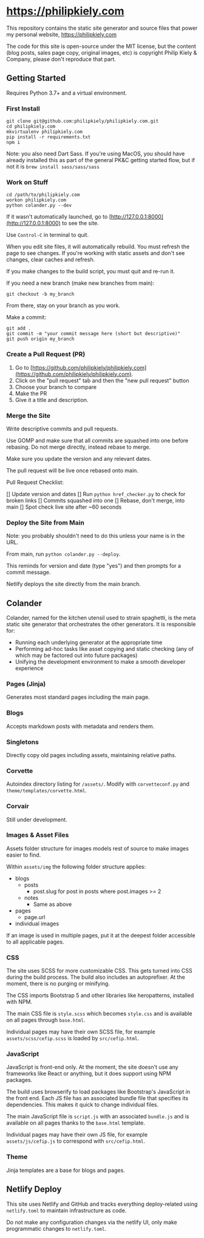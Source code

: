 # https://philipkiely.com

This repository contains the static site generator and source files that power my personal website, https://philipkiely.com

The code for this site is open-source under the MIT license, but the content (blog posts, sales page copy, original images, etc) is copyright Philip Kiely & Company, please don't reproduce that part.

## Getting Started

Requires Python 3.7+ and a virtual environment.

### First Install

```
git clone git@github.com:philipkiely/philipkiely.com.git
cd philipkiely.com
mkvirtualenv philipkiely.com
pip install -r requirements.txt
npm i
```

Note: you also need Dart Sass. If you're using MacOS, you should have already installed this as part of the general PK&C getting started flow, but if not it is `brew install sass/sass/sass`

### Work on Stuff

```
cd /path/to/philipkiely.com
workon philipkiely.com
python colander.py --dev
```

If it wasn't automatically launched, go to [http://127.0.0.1:8000](http://127.0.0.1:8000) to see the site.

Use `Control-C` in terminal to quit.

When you edit site files, it will automatically rebuild. You must refresh the page to see changes. If you're working with static assets and don't see changes, clear caches and refresh.

If you make changes to the build script, you must quit and re-run it.

If you need a new branch (make new branches from main):

```
git checkout -b my_branch
```

From there, stay on your branch as you work.

Make a commit:

```
git add .
git commit -m "your commit message here (short but descriptive)"
git push origin my_branch
```

### Create a Pull Request (PR)

1. Go to [https://github.com/philipkiely/philipkiely.com](https://github.com/philipkiely/philipkiely.com).
2. Click on the "pull request" tab and then the "new pull request" button
3. Choose your branch to compare
4. Make the PR
5. Give it a title and description.

### Merge the Site

Write descriptive commits and pull requests.

Use GOMP and make sure that all commits are squashed into one before rebasing. Do not merge directly, instead rebase to merge.

Make sure you update the version and any relevant dates.

The pull request will be live once rebased onto main.

Pull Request Checklist:

[] Update version and dates
[] Run `python href_checker.py` to check for broken links
[] Commits squashed into one
[] Rebase, don't merge, into main
[] Spot check live site after ~60 seconds

### Deploy the Site from Main

Note: you probably shouldn't need to do this unless your name is in the URL.

From main, run `python colander.py --deploy`.

This reminds for version and date (type "yes") and then prompts for a commit message.

Netlify deploys the site directly from the main branch.

## Colander

Colander, named for the kitchen utensil used to strain spaghetti, is the meta static site generator that orchestrates the other generators. It is responsible for:

* Running each underlying generator at the appropriate time
* Performing ad-hoc tasks like asset copying and static checking (any of which may be factored out into future packages)
* Unifying the development environment to make a smooth developer experience

### Pages (Jinja)

Generates most standard pages including the main page.

### Blogs

Accepts markdown posts with metadata and renders them.

### Singletons

Directly copy old pages including assets, maintaining relative paths.

### Corvette

Autoindex directory listing for `/assets/`. Modify with `corvetteconf.py` and `theme/templates/corvette.html`.

### Corvair

Still under development.

### Images & Asset Files

Assets folder structure for images models rest of source to make images easier to find.

Within `assets/img` the following folder structure applies:

* blogs
  * posts
    * post.slug for post in posts where post.images >= 2
  * notes
    * Same as above
* pages
  * page.url
* individual images

If an image is used in multiple pages, put it at the deepest folder accessible to all applicable pages.

### CSS

The site uses SCSS for more customizable CSS. This gets turned into CSS during the build process. The build also includes an autoprefixer. At the moment, there is no purging or minifying.

The CSS imports Bootstrap 5 and other libraries like heropatterns, installed with NPM. 

The main CSS file is `style.scss` which becomes `style.css` and is available on all pages through `base.html`.

Individual pages may have their own SCSS file, for example `assets/scss/cefip.scss` is loaded by `src/cefip.html`.

### JavaScript

JavaScript is front-end only. At the moment, the site doesn't use any frameworks like React or anything, but it does support using NPM packages.

The build uses browserify to load packages like Bootstrap's JavaScript in the front end. Each JS file has an associated bundle file that specifies its dependencies. This makes it quick to change individual files.

The main JavaScript file is `script.js` with an associated `bundle.js` and is available on all pages thanks to the `base.html` template.

Individual pages may have their own JS file, for example `assets/js/cefip.js` to correspond with `src/cefip.html`.

### Theme

Jinja templates are a base for blogs and pages.

## Netlify Deploy

This site uses Netlify and GitHub and tracks everything deploy-related using `netlify.toml` to maintain infrastructure as code.

Do not make any configuration changes via the netlify UI, only make programmatic changes to `netlify.toml`.
